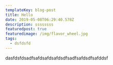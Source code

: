 ```yaml
---
templateKey: blog-post
title: Hello
date: 2019-05-08T06:29:40.578Z
description: ssssssss
featuredpost: true
featuredimage: /img/flavor_wheel.jpg
tags:
  - dsfdsfd
---
```

dasfdsfdsadfsafdsafdsafdsdfsadfsafdsdfsafddsf

